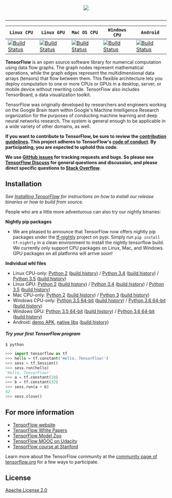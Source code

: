 <div align="center">
  <img src="https://www.tensorflow.org/images/tf_logo_transp.png"><br><br>
</div>

-----------------

| **`Linux CPU`** | **`Linux GPU`** | **`Mac OS CPU`** | **`Windows CPU`** | **`Android`** |
|-----------------|---------------------|------------------|-------------------|---------------|
| [![Build Status](https://ci.tensorflow.org/buildStatus/icon?job=tensorflow-master-cpu)](https://ci.tensorflow.org/job/tensorflow-master-cpu) | [![Build Status](https://ci.tensorflow.org/buildStatus/icon?job=tensorflow-master-linux-gpu)](https://ci.tensorflow.org/job/tensorflow-master-linux-gpu) | [![Build Status](https://ci.tensorflow.org/buildStatus/icon?job=tensorflow-master-mac)](https://ci.tensorflow.org/job/tensorflow-master-mac) | [![Build Status](https://ci.tensorflow.org/buildStatus/icon?job=tensorflow-master-win-cmake-py)](https://ci.tensorflow.org/job/tensorflow-master-win-cmake-py) | [![Build Status](https://ci.tensorflow.org/buildStatus/icon?job=tensorflow-master-android)](https://ci.tensorflow.org/job/tensorflow-master-android) |

**TensorFlow** is an open source software library for numerical computation using
data flow graphs.  The graph nodes represent mathematical operations, while
the graph edges represent the multidimensional data arrays (tensors) that flow
between them.  This flexible architecture lets you deploy computation to one
or more CPUs or GPUs in a desktop, server, or mobile device without rewriting
code.  TensorFlow also includes TensorBoard, a data visualization toolkit.

TensorFlow was originally developed by researchers and engineers
working on the Google Brain team within Google's Machine Intelligence Research
organization for the purposes of conducting machine learning and deep neural
networks research.  The system is general enough to be applicable in a wide
variety of other domains, as well.

**If you want to contribute to TensorFlow, be sure to review the [contribution
guidelines](CONTRIBUTING.md). This project adheres to TensorFlow's
[code of conduct](CODE_OF_CONDUCT.md). By participating, you are expected to
uphold this code.**

**We use [GitHub issues](https://github.com/tensorflow/tensorflow/issues) for
tracking requests and bugs. So please see 
[TensorFlow Discuss](https://groups.google.com/a/tensorflow.org/forum/#!forum/discuss) for general questions
and discussion, and please direct specific questions to [Stack Overflow](https://stackoverflow.com/questions/tagged/tensorflow).**

## Installation
*See [Installing TensorFlow](https://www.tensorflow.org/get_started/os_setup.html) for instructions on how to install our release binaries or how to build from source.*

People who are a little more adventurous can also try our nightly binaries:

**Nightly pip packages**
* We are pleased to announce that TensorFlow now offers nightly pip packages
under the [tf-nightly](https://pypi.python.org/pypi/tf-nightly) project on pypi.
Simply run `pip install tf-nightly` in a clean environment to install the nightly
tensorflow  build. We currently only support CPU packages on Linux, Mac, and Windows.
GPU packages on all platforms will arrive soon!


**Individual whl files**
* Linux CPU-only: [Python 2](https://ci.tensorflow.org/view/Nightly/job/nightly-matrix-cpu/TF_BUILD_IS_OPT=OPT,TF_BUILD_IS_PIP=PIP,TF_BUILD_PYTHON_VERSION=PYTHON2,label=cpu-slave/lastSuccessfulBuild/artifact/pip_test/whl/tensorflow-1.4.0dev-cp27-none-linux_x86_64.whl) ([build history](https://ci.tensorflow.org/view/Nightly/job/nightly-matrix-cpu/TF_BUILD_IS_OPT=OPT,TF_BUILD_IS_PIP=PIP,TF_BUILD_PYTHON_VERSION=PYTHON2,label=cpu-slave)) / [Python 3.4](https://ci.tensorflow.org/view/Nightly/job/nightly-matrix-cpu/TF_BUILD_IS_OPT=OPT,TF_BUILD_IS_PIP=PIP,TF_BUILD_PYTHON_VERSION=PYTHON3,label=cpu-slave/lastSuccessfulBuild/artifact/pip_test/whl/tensorflow-1.4.0dev-cp34-cp34m-linux_x86_64.whl) ([build history](https://ci.tensorflow.org/view/Nightly/job/nightly-matrix-cpu/TF_BUILD_IS_OPT=OPT,TF_BUILD_IS_PIP=PIP,TF_BUILD_PYTHON_VERSION=PYTHON3,label=cpu-slave/)) / [Python 3.5](https://ci.tensorflow.org/view/Nightly/job/nightly-python35-linux-cpu/lastSuccessfulBuild/artifact/pip_test/whl/tensorflow-1.4.0dev-cp35-cp35m-linux_x86_64.whl) ([build history](https://ci.tensorflow.org/view/Nightly/job/nightly-python35-linux-cpu/))
* Linux GPU: [Python 2](https://ci.tensorflow.org/view/Nightly/job/nightly-matrix-linux-gpu/TF_BUILD_IS_OPT=OPT,TF_BUILD_IS_PIP=PIP,TF_BUILD_PYTHON_VERSION=PYTHON2,label=gpu-linux/lastSuccessfulBuild/artifact/pip_test/whl/tensorflow_gpu-1.4.0dev-cp27-none-linux_x86_64.whl) ([build history](https://ci.tensorflow.org/view/Nightly/job/nightly-matrix-linux-gpu/TF_BUILD_IS_OPT=OPT,TF_BUILD_IS_PIP=PIP,TF_BUILD_PYTHON_VERSION=PYTHON2,label=gpu-linux/)) / [Python 3.4](https://ci.tensorflow.org/view/Nightly/job/nightly-matrix-linux-gpu/TF_BUILD_IS_OPT=OPT,TF_BUILD_IS_PIP=PIP,TF_BUILD_PYTHON_VERSION=PYTHON3,label=gpu-linux/lastSuccessfulBuild/artifact/pip_test/whl/tensorflow_gpu-1.4.0dev-cp34-cp34m-linux_x86_64.whl) ([build history](https://ci.tensorflow.org/view/Nightly/job/nightly-matrix-linux-gpu/TF_BUILD_IS_OPT=OPT,TF_BUILD_IS_PIP=PIP,TF_BUILD_PYTHON_VERSION=PYTHON3,label=gpu-linux/)) / [Python 3.5](https://ci.tensorflow.org/view/Nightly/job/nightly-matrix-linux-gpu/TF_BUILD_IS_OPT=OPT,TF_BUILD_IS_PIP=PIP,TF_BUILD_PYTHON_VERSION=PYTHON3.5,label=gpu-linux/lastSuccessfulBuild/artifact/pip_test/whl/tensorflow_gpu-1.4.0dev-cp35-cp35m-linux_x86_64.whl) ([build history](https://ci.tensorflow.org/view/Nightly/job/nightly-matrix-linux-gpu/TF_BUILD_IS_OPT=OPT,TF_BUILD_IS_PIP=PIP,TF_BUILD_PYTHON_VERSION=PYTHON3.5,label=gpu-linux/))
* Mac CPU-only: [Python 2](https://ci.tensorflow.org/view/Nightly/job/nightly-matrix-cpu/TF_BUILD_IS_OPT=OPT,TF_BUILD_IS_PIP=PIP,TF_BUILD_PYTHON_VERSION=PYTHON2,label=mac-slave/lastSuccessfulBuild/artifact/pip_test/whl/tensorflow-1.4.0dev-py2-none-any.whl) ([build history](https://ci.tensorflow.org/view/Nightly/job/nightly-matrix-cpu/TF_BUILD_IS_OPT=OPT,TF_BUILD_IS_PIP=PIP,TF_BUILD_PYTHON_VERSION=PYTHON2,label=mac-slave/)) / [Python 3](https://ci.tensorflow.org/view/Nightly/job/nightly-matrix-cpu/TF_BUILD_IS_OPT=OPT,TF_BUILD_IS_PIP=PIP,TF_BUILD_PYTHON_VERSION=PYTHON3,label=mac-slave/lastSuccessfulBuild/artifact/pip_test/whl/tensorflow-1.4.0dev-py3-none-any.whl) ([build history](https://ci.tensorflow.org/view/Nightly/job/nightly-matrix-cpu/TF_BUILD_IS_OPT=OPT,TF_BUILD_IS_PIP=PIP,TF_BUILD_PYTHON_VERSION=PYTHON3,label=mac-slave/))
* Windows CPU-only: [Python 3.5 64-bit](https://ci.tensorflow.org/view/Nightly/job/nightly-win/M=windows,PY=35/lastSuccessfulBuild/artifact/cmake_build/tf_python/dist/tensorflow-1.4.0dev-cp35-cp35m-win_amd64.whl) ([build history](https://ci.tensorflow.org/view/Nightly/job/nightly-win/M=windows,PY=35/)) / [Python 3.6 64-bit](https://ci.tensorflow.org/view/Nightly/job/nightly-win/M=windows,PY=36/lastSuccessfulBuild/artifact/cmake_build/tf_python/dist/tensorflow-1.4.0dev-cp36-cp36m-win_amd64.whl) ([build history](https://ci.tensorflow.org/view/Nightly/job/nightly-win/M=windows,PY=36/))
* Windows GPU: [Python 3.5 64-bit](https://ci.tensorflow.org/view/Nightly/job/nightly-win/M=windows-gpu,PY=35/lastSuccessfulBuild/artifact/cmake_build/tf_python/dist/tensorflow_gpu-1.4.0dev-cp35-cp35m-win_amd64.whl) ([build history](https://ci.tensorflow.org/view/Nightly/job/nightly-win/M=windows-gpu,PY=35/)) / [Python 3.6 64-bit](https://ci.tensorflow.org/view/Nightly/job/nightly-win/M=windows-gpu,PY=36/lastSuccessfulBuild/artifact/cmake_build/tf_python/dist/tensorflow_gpu-1.4.0dev-cp36-cp36m-win_amd64.whl) ([build history](https://ci.tensorflow.org/view/Nightly/job/nightly-win/M=windows-gpu,PY=36/))
* Android: [demo APK](https://ci.tensorflow.org/view/Nightly/job/nightly-android/lastSuccessfulBuild/artifact/out/tensorflow_demo.apk), [native libs](http://ci.tensorflow.org/view/Nightly/job/nightly-android/lastSuccessfulBuild/artifact/out/native/)
([build history](https://ci.tensorflow.org/view/Nightly/job/nightly-android/))

#### *Try your first TensorFlow program*
```shell
$ python
```
```python
>>> import tensorflow as tf
>>> hello = tf.constant('Hello, TensorFlow!')
>>> sess = tf.Session()
>>> sess.run(hello)
'Hello, TensorFlow!'
>>> a = tf.constant(10)
>>> b = tf.constant(32)
>>> sess.run(a + b)
42
>>> sess.close()
```

## For more information

* [TensorFlow website](https://www.tensorflow.org)
* [TensorFlow White Papers](https://www.tensorflow.org/about/bib)
* [TensorFlow Model Zoo](https://github.com/tensorflow/models)
* [TensorFlow MOOC on Udacity](https://www.udacity.com/course/deep-learning--ud730)
* [TensorFlow course at Stanford](https://web.stanford.edu/class/cs20si)

Learn more about the TensorFlow community at the [community page of tensorflow.org](https://www.tensorflow.org/community) for a few ways to participate.

## License

[Apache License 2.0](LICENSE)
